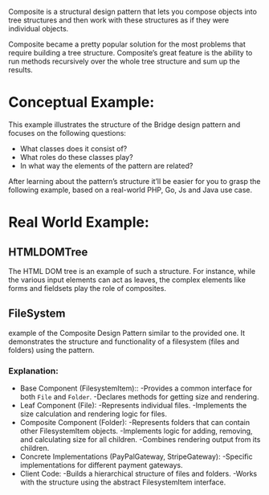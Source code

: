 Composite is a structural design pattern that lets you compose objects into tree structures and then work with these structures as if they were individual objects.

Composite became a pretty popular solution for the most problems that require building a tree structure. Composite’s great feature is the ability to run methods recursively over the whole tree structure and sum up the results.

# Conceptual Example:
This example illustrates the structure of the Bridge design pattern and focuses on the following questions:
* What classes does it consist of?
* What roles do these classes play?
* In what way the elements of the pattern are related?

After learning about the pattern’s structure it’ll be easier for you to grasp the following example, based on a real-world PHP, Go, Js and Java use case.

# Real World Example:
## HTMLDOMTree
The HTML DOM tree is an example of such a structure. For instance, while the various input elements can act as leaves, the complex elements like forms and fieldsets play the role of composites.

## FileSystem
example of the Composite Design Pattern similar to the provided one. It demonstrates the structure and functionality of a filesystem (files and folders) using the pattern.

### Explanation:
* Base Component (FilesystemItem):: 
-Provides a common interface for both `File` and `Folder`.
-Declares methods for getting size and rendering.
* Leaf Component (File):
-Represents individual files.
-Implements the size calculation and rendering logic for files.
* Composite Component (Folder):
-Represents folders that can contain other FilesystemItem objects.
-Implements logic for adding, removing, and calculating size for all children.
-Combines rendering output from its children.
* Concrete Implementations (PayPalGateway, StripeGateway): 
-Specific implementations for different payment gateways.
* Client Code: 
-Builds a hierarchical structure of files and folders.
-Works with the structure using the abstract FilesystemItem interface.

<!--
## CurrencyConverter:
In this scenario, we'll implement a drawing tool where the abstraction represents different shapes (like circles and rectangles), and the implementation focuses on different rendering methods (like vector rendering and raster rendering).
### Explanation:
* Abstraction (Shape): 
-Represents the concept of a shape.
-Delegates the rendering logic to the Renderer implementation.
* Refined Abstractions  (Circle, Rectangle): 
-Extend the abstraction to include specific shapes.
* Implementation (Renderer Interface):
-Represents the interface for payment gateways like PayPal or Stripe.
* Concrete Implementations (VectorRenderer, RasterRenderer): 
-Implement rendering logic for vector graphics and raster graphics, respectively.
* Client Code: 
-Works with any combination of shapes and renderers.
-->